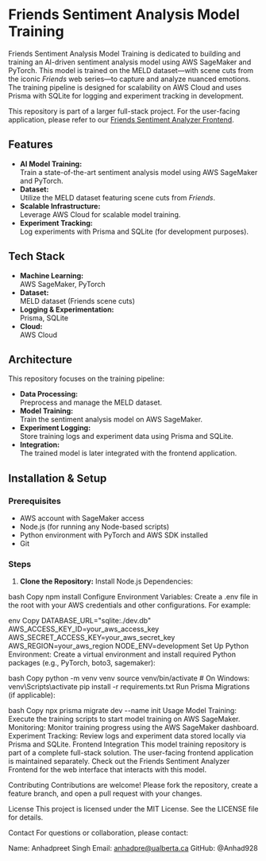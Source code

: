 # Friends Sentiment Analysis Model Training

Friends Sentiment Analysis Model Training is dedicated to building and training an AI-driven sentiment analysis model using AWS SageMaker and PyTorch. This model is trained on the MELD dataset—with scene cuts from the iconic *Friends* web series—to capture and analyze nuanced emotions. The training pipeline is designed for scalability on AWS Cloud and uses Prisma with SQLite for logging and experiment tracking in development.

This repository is part of a larger full-stack project. For the user-facing application, please refer to our [Friends Sentiment Analyzer Frontend](link).

## Features
- **AI Model Training:**  
  Train a state-of-the-art sentiment analysis model using AWS SageMaker and PyTorch.
- **Dataset:**  
  Utilize the MELD dataset featuring scene cuts from *Friends*.
- **Scalable Infrastructure:**  
  Leverage AWS Cloud for scalable model training.
- **Experiment Tracking:**  
  Log experiments with Prisma and SQLite (for development purposes).

## Tech Stack
- **Machine Learning:**  
  AWS SageMaker, PyTorch
- **Dataset:**  
  MELD dataset (Friends scene cuts)
- **Logging & Experimentation:**  
  Prisma, SQLite
- **Cloud:**  
  AWS Cloud

## Architecture
This repository focuses on the training pipeline:
- **Data Processing:**  
  Preprocess and manage the MELD dataset.
- **Model Training:**  
  Train the sentiment analysis model on AWS SageMaker.
- **Experiment Logging:**  
  Store training logs and experiment data using Prisma and SQLite.
- **Integration:**  
  The trained model is later integrated with the frontend application.

## Installation & Setup

### Prerequisites
- AWS account with SageMaker access
- Node.js (for running any Node-based scripts)
- Python environment with PyTorch and AWS SDK installed
- Git

### Steps
1. **Clone the Repository:**
Install Node.js Dependencies:

bash
Copy
npm install
Configure Environment Variables: Create a .env file in the root with your AWS credentials and other configurations. For example:

env
Copy
DATABASE_URL="sqlite:./dev.db"
AWS_ACCESS_KEY_ID=your_aws_access_key
AWS_SECRET_ACCESS_KEY=your_aws_secret_key
AWS_REGION=your_aws_region
NODE_ENV=development
Set Up Python Environment: Create a virtual environment and install required Python packages (e.g., PyTorch, boto3, sagemaker):

bash
Copy
python -m venv venv
source venv/bin/activate  # On Windows: venv\Scripts\activate
pip install -r requirements.txt
Run Prisma Migrations (if applicable):

bash
Copy
npx prisma migrate dev --name init
Usage
Model Training:
Execute the training scripts to start model training on AWS SageMaker.
Monitoring:
Monitor training progress using the AWS SageMaker dashboard.
Experiment Tracking:
Review logs and experiment data stored locally via Prisma and SQLite.
Frontend Integration
This model training repository is part of a complete full-stack solution. The user-facing frontend application is maintained separately.
Check out the Friends Sentiment Analyzer Frontend for the web interface that interacts with this model.

Contributing
Contributions are welcome! Please fork the repository, create a feature branch, and open a pull request with your changes.

License
This project is licensed under the MIT License. See the LICENSE file for details.

Contact
For questions or collaboration, please contact:

Name: Anhadpreet Singh
Email: anhadpre@ualberta.ca
GitHub: @Anhad928
